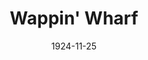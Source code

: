 ---
title: Wappin'  Wharf
date: 1924-11-25
closing_date:
layout: productions
playbill:
Theatre: Theatre Jacksonville
cast:
- Betsy: Clara Johnson
- Patch-Eye: Don Ferrandou
- The Duke: E.S. Beauchamp-Nobbs
- Captain: Harlan Mann
- First Sailor: James Spencer
- Ships Captain: Lorenzo Baldwin
- Mey: Mrs.J.Wesley Stephens
- Second Sailor: Reed Dearing
- Darling: Winifred Snowden
crew:
- Stage Manager: Birsa Shepard
- Staging and lighting: Dick Grether
- Costumes and Props: Elaine I. Minick
- Assistant Director: Mrs. Lorenzo W. Baldwin
- Director: Mrs. William Macklin
understudies:
orchestra:
external_links:
---